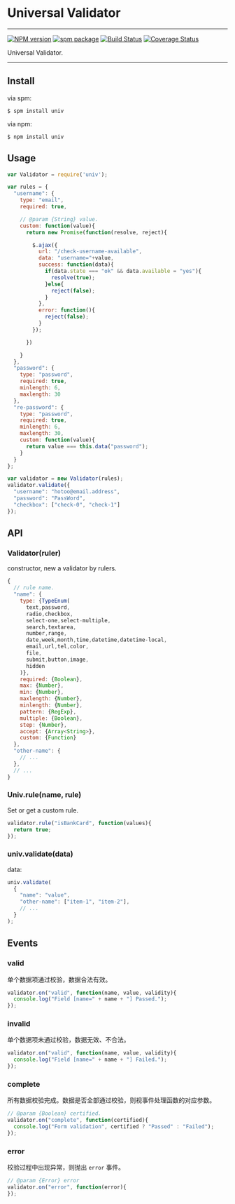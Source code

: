 # Universal Validator

---

[![NPM version](https://badge.fury.io/js/univ.png)](http://badge.fury.io/js/univ)
[![spm package](http://spmjs.io/badge/univ)](http://spmjs.io/package/univ)
[![Build Status](https://secure.travis-ci.org/webforms/univ.png?branch=master)](https://travis-ci.org/webforms/univ)
[![Coverage Status](https://coveralls.io/repos/webforms/univ/badge.png?branch=master)](https://coveralls.io/r/webforms/univ)

Universal Validator.

---

## Install

via spm:

```
$ spm install univ
```

via npm:

```
$ npm install univ
```

## Usage

```js
var Validator = require('univ');

var rules = {
  "username": {
    type: "email",
    required: true,

    // @param {String} value.
    custom: function(value){
      return new Promise(function(resolve, reject){

        $.ajax({
          url: "/check-username-available",
          data: "username="+value,
          success: function(data){
            if(data.state === "ok" && data.available = "yes"){
              resolve(true);
            }else{
              reject(false);
            }
          },
          error: function(){
            reject(false);
          }
        });

      })

    }
  },
  "password": {
    type: "password",
    required: true,
    minlength: 6,
    maxlength: 30
  },
  "re-password": {
    type: "password",
    required: true,
    minlength: 6,
    maxlength: 30,
    custom: function(value){
      return value === this.data("password");
    }
  }
};

var validator = new Validator(rules);
validator.validate({
  "username": "hotoo@email.address",
  "password": "PassWord",
  "checkbox": ["check-0", "check-1"]
});
```

## API

### Validator(ruler)

constructor, new a validator by rulers.

```js
{
  // rule name.
  "name": {
    type: {TypeEnum(
      text,password,
      radio,checkbox,
      select-one,select-multiple,
      search,textarea,
      number,range,
      date,week,month,time,datetime,datetime-local,
      email,url,tel,color,
      file,
      submit,button,image,
      hidden
    )},
    required: {Boolean},
    max: {Number},
    min: {Number},
    maxlength: {Number},
    minlength: {Number},
    pattern: {RegExp},
    multiple: {Boolean},
    step: {Number},
    accept: {Array<String>},
    custom: {Function}
  },
  "other-name": {
    // ...
  },
  // ...
}
```


### Univ.rule(name, rule)

Set or get a custom rule.

```js
validator.rule("isBankCard", function(values){
  return true;
});
```


### univ.validate(data)

data:

```js
univ.validate(
  {
    "name": "value",
    "other-name": ["item-1", "item-2"],
    // ...
  }
);
```

## Events

### valid

单个数据项通过校验，数据合法有效。

```js
validator.on("valid", function(name, value, validity){
  console.log("Field [name=" + name + "] Passed.");
});
```

### invalid

单个数据项未通过校验，数据无效、不合法。

```js
validator.on("valid", function(name, value, validity){
  console.log("Field [name=" + name + "] Failed.");
});
```

### complete

所有数据校验完成。数据是否全部通过校验，则视事件处理函数的对应参数。

```js
// @param {Boolean} certified.
validator.on("complete", function(certified){
  console.log("Form validation", certified ? "Passed" : "Failed");
});
```

### error

校验过程中出现异常，则抛出 `error` 事件。

```js
// @param {Error} error
validator.on("error", function(error){
});
```
